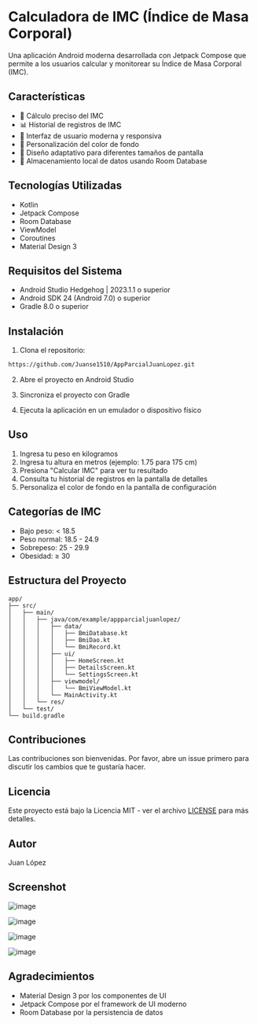 # Calculadora de IMC (Índice de Masa Corporal)

Una aplicación Android moderna desarrollada con Jetpack Compose que permite a los usuarios calcular y monitorear su Índice de Masa Corporal (IMC).

## Características

- 🧮 Cálculo preciso del IMC
- 📊 Historial de registros de IMC
- 🎨 Interfaz de usuario moderna y responsiva
- 🌈 Personalización del color de fondo
- 📱 Diseño adaptativo para diferentes tamaños de pantalla
- 💾 Almacenamiento local de datos usando Room Database

## Tecnologías Utilizadas

- Kotlin
- Jetpack Compose
- Room Database
- ViewModel
- Coroutines
- Material Design 3

## Requisitos del Sistema

- Android Studio Hedgehog | 2023.1.1 o superior
- Android SDK 24 (Android 7.0) o superior
- Gradle 8.0 o superior

## Instalación

1. Clona el repositorio:
```bash
https://github.com/Juanse1510/AppParcialJuanLopez.git
```

2. Abre el proyecto en Android Studio

3. Sincroniza el proyecto con Gradle

4. Ejecuta la aplicación en un emulador o dispositivo físico

## Uso

1. Ingresa tu peso en kilogramos
2. Ingresa tu altura en metros (ejemplo: 1.75 para 175 cm)
3. Presiona "Calcular IMC" para ver tu resultado
4. Consulta tu historial de registros en la pantalla de detalles
5. Personaliza el color de fondo en la pantalla de configuración

## Categorías de IMC

- Bajo peso: < 18.5
- Peso normal: 18.5 - 24.9
- Sobrepeso: 25 - 29.9
- Obesidad: ≥ 30

## Estructura del Proyecto

```
app/
├── src/
│   ├── main/
│   │   ├── java/com/example/appparcialjuanlopez/
│   │   │   ├── data/
│   │   │   │   ├── BmiDatabase.kt
│   │   │   │   ├── BmiDao.kt
│   │   │   │   └── BmiRecord.kt
│   │   │   ├── ui/
│   │   │   │   ├── HomeScreen.kt
│   │   │   │   ├── DetailsScreen.kt
│   │   │   │   └── SettingsScreen.kt
│   │   │   ├── viewmodel/
│   │   │   │   └── BmiViewModel.kt
│   │   │   └── MainActivity.kt
│   │   └── res/
│   └── test/
└── build.gradle
```

## Contribuciones

Las contribuciones son bienvenidas. Por favor, abre un issue primero para discutir los cambios que te gustaría hacer.

## Licencia

Este proyecto está bajo la Licencia MIT - ver el archivo [LICENSE](LICENSE) para más detalles.

## Autor

Juan López

## Screenshot

![image](https://github.com/user-attachments/assets/9b68f952-dd9b-4ae9-97c3-3b9eb1ad2c92)

![image](https://github.com/user-attachments/assets/32044c6b-10e0-4a39-8562-4489def8dc16)

![image](https://github.com/user-attachments/assets/6278be0f-130e-42f2-8b57-de6a10337c62)

![image](https://github.com/user-attachments/assets/d66b90c9-5225-4984-b458-5e05afc816fa)

## Agradecimientos

- Material Design 3 por los componentes de UI
- Jetpack Compose por el framework de UI moderno
- Room Database por la persistencia de datos 
